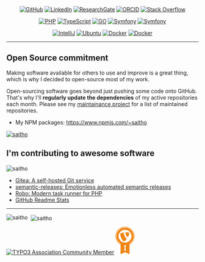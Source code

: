 <p align="center">
    <a href="https://github.com/saitho" target="_blank"><img alt="GitHub" src="https://img.shields.io/badge/-@saitho-181717?style=flat-square&logo=GitHub&logoColor=white"></a>
    <a href="https://www.linkedin.com/in/mariolubenka" target="_blank"><img alt="LinkedIn" src="https://img.shields.io/badge/-LinkedIn-0077B5?style=flat-square&logo=Linkedin&logoColor=white"></a>
    <a href="https://www.researchgate.net/profile/Mario_Lubenka" target="_blank"><img alt="ResearchGate" src="https://img.shields.io/badge/-ResearchGate-00CCBB?style=flat-square&logo=ResearchGate&logoColor=white"></a>
    <a href="https://orcid.org/0000-0002-0149-0326" target="_blank"><img alt="ORCID" src="https://img.shields.io/badge/-ORCID-A6CE39?style=flat-square&logo=ORCID&logoColor=white"></a>
    <a href="https://stackoverflow.com/users/5457046/saitho" target="_blank"><img alt="Stack Overflow" src="https://img.shields.io/badge/-Stack%20Overflow-FE7A16?style=flat-square&logo=Stack-Overflow&logoColor=white"></a>
</p>

<p align="center">
    <a href="https://github.com/saitho?tab=repositories&language=php" target="_blank"><img alt="PHP" src="https://img.shields.io/badge/-PHP-474A8A?style=flat-square&logo=php&logoColor=white"></a>
    <a href="https://github.com/saitho?tab=repositories&language=typescript" target="_blank"><img alt="TypeScript" src="https://img.shields.io/badge/-TypeScript-2F74C0?style=flat-square&logo=typescript&logoColor=white"></a>
    <a href="https://github.com/saitho?tab=repositories&language=go" target="_blank"><img alt="GO" src="https://img.shields.io/badge/-Go-66D0DB?style=flat-square&logo=go&logoColor=white"></a>
    <a href="https://symfony.com/" target="_blank"><img alt="Symfony" src="https://img.shields.io/badge/-Symfony-000000?style=flat-square&logo=symfony&logoColor=white"></a>
    <a href="https://typo3.org/" target="_blank"><img alt="Symfony" src="https://img.shields.io/badge/-TYPO3%20CMS-F49700?style=flat-square&logo=typo3&logoColor=white"></a>
</p>

<p align="center">
    <a href="https://github.com/saitho?tab=repositories" target="_blank"><img alt="IntelliJ" src="https://img.shields.io/badge/-IntelliJ%20IDEA-darkgrey?style=flat-square&logo=intellij-idea&logoColor=white"></a>
    <a href="https://github.com/saitho?tab=repositories" target="_blank"><img alt="Ubuntu" src="https://img.shields.io/badge/-Ubuntu-E95420?style=flat-square&logo=ubuntu&logoColor=white"></a>
    <a href="https://hub.docker.com/u/saitho" target="_blank"><img alt="Docker" src="https://img.shields.io/badge/-Docker-0db7ed?style=flat-square&logo=docker&logoColor=white"></a>
    <a href="https://www.npmjs.com/~saitho" target="_blank"><img alt="Docker" src="https://img.shields.io/badge/-NPM-C73536?style=flat-square&logo=npm&logoColor=white"></a>
</p>

<hr/>

## Open Source commitment

Making software available for others to use and improve is a great thing, which is why I decided to open-source most of my work.

Open-sourcing software goes beyond just pushing some code onto GitHub. That's why I'll **regularly update the dependencies** of my active repositories each month. Please see my [maintainance project](https://github.com/saitho?tab=projects) for a list of maintained repositories.

* My NPM packages: https://www.npmjs.com/~saitho

<p align="left"> <a href="https://github.com/ryo-ma/github-profile-trophy"><img src="https://github-profile-trophy.vercel.app/?username=saitho&row=1" alt="saitho" /></a> </p>

## I'm contributing to awesome software

<p><img align="center" src="https://github-readme-streak-stats.herokuapp.com/?user=saitho&" alt="saitho" /></p>

* [Gitea: A self-hosted Git service](https://github.com/go-gitea/gitea/pulls?q=is%3Apr+author%3Asaitho)
* [semantic-releases: Emotionless automated semantic releases](https://github.com/semantic-release/semantic-release/pulls?q=is%3Apr+author%3Asaitho)
* [Robo: Modern task runner for PHP](https://github.com/consolidation/Robo/pulls?q=is%3Apr+author%3Asaitho)
* [GitHub Readme Stats](https://github.com/anuraghazra/github-readme-stats/pulls?q=is%3Apr+author%3Asaitho)

<hr />

<p><img align="left" src="https://github-readme-stats.vercel.app/api/top-langs?username=saitho&show_icons=true&locale=en&layout=compact" alt="saitho" />&nbsp;
<img align="center" src="https://github-readme-stats.vercel.app/api?username=saitho&show_icons=true&locale=en&include_all_commits=true" alt="saitho" /></p>

[![TYPO3 Association Community Member](https://typo3.org/fileadmin/t3o_common_storage/images/badges/community_membership_badge_renderings/community_membership_badge_150x75.png "TYPO3 Association Community Member")](https://typo3.org/project/association/members)
[![TYPO3 CMS Certified Integrator](images/TCCI_bagde_small_preview.png "TYPO3 CMS Certified Integrator")](https://typo3.org/certification/integrator/certified-integrator-listing)
